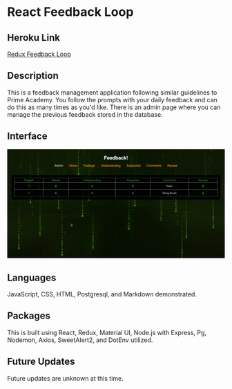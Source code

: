 # React Feedback Loop

## Heroku Link

[Redux Feedback Loop](https://redux-feedback-loop-1.herokuapp.com/#/)

## Description

This is a feedback management application following similar guidelines to Prime Academy. You follow the prompts with your daily feedback and can do this as many times as you'd like. There is an admin page where you can manage the previous feedback stored in the database.

## Interface

![wireframe](./wireframes/demonstration.gif)

## Languages

JavaScript, CSS, HTML, Postgresql, and Markdown demonstrated.

## Packages

This is built using React, Redux, Material UI, Node.js with Express, Pg, Nodemon, Axios, SweetAlert2, and DotEnv utilized.

## Future Updates

Future updates are unknown at this time.